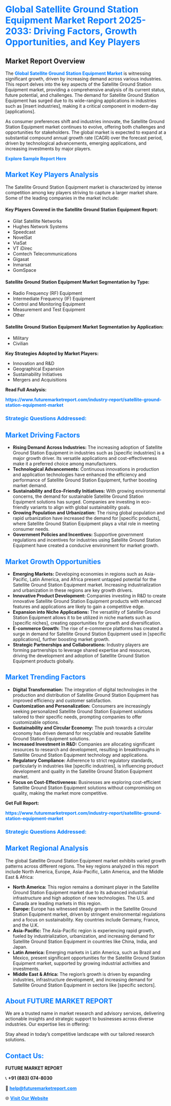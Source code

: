<h1 style="color: #007BFF;">Global Satellite Ground Station Equipment Market Report 2025-2033: Driving Factors, Growth Opportunities, and Key Players</h1>

<section id="overview">
<h2>Market Report Overview</h2>
<p>The <a href="https://www.futuremarketreport.com/industry-report/satellite-ground-station-equipment-market" style="color: #007BFF; text-decoration: none;"><strong>Global Satellite Ground Station Equipment Market</strong></a> is witnessing significant growth, driven by increasing demand across various industries. This report delves into the key aspects of the Satellite Ground Station Equipment market, providing a comprehensive analysis of its current status, future potential, and challenges. The demand for Satellite Ground Station Equipment has surged due to its wide-ranging applications in industries such as [insert industries], making it a critical component in modern-day [applications].</p>
<p>As consumer preferences shift and industries innovate, the Satellite Ground Station Equipment market continues to evolve, offering both challenges and opportunities for stakeholders. The global market is expected to expand at a substantial compound annual growth rate (CAGR) over the forecast period, driven by technological advancements, emerging applications, and increasing investments by major players.</p>
</section>

<section id="overview">
<p><a href="https://www.futuremarketreport.com/request-sample/reportId=51695" style="color: #007BFF; text-decoration: none;"><strong>Explore Sample Report Here</strong></a></p>
</section>

<section id="key-players">
<h2 style="color: #007BFF;">Market Key Players Analysis</h2>
<p>The Satellite Ground Station Equipment market is characterized by intense competition among key players striving to capture a larger market share. Some of the leading companies in the market include:</p>
<h4>Key Players Covered in the Satellite Ground Station Equipment Report:</h4>
<ul><li>Gilat Satellite Networks</li><li>Hughes Network Systems</li><li>Speedcast</li><li>NovelSat</li><li>ViaSat</li><li>VT iDirec</li><li>Comtech Telecommunications</li><li>Gigasat</li><li>Inmarsat</li><li>GomSpace</li></ul>
<h4>Satellite Ground Station Equipment Market Segmentation by Type:</h4>
<ul><li>Radio Frequency (RF) Equipment</li><li>Intermediate Frequency (IF) Equipment</li><li>Control and Monitoring Equipment</li><li>Measurement and Test Equipment</li><li>Other</li></ul>

<h4>Satellite Ground Station Equipment Market Segmentation by Application:</h4>
<ul><li>Military</li><li>Civilian</li></ul>
<p><strong>Key Strategies Adopted by Market Players:</strong></p>
<ul>
<li>Innovation and R&D</li>
<li>Geographical Expansion</li>
<li>Sustainability Initiatives</li>
<li>Mergers and Acquisitions</li>
</ul>
</section>

<section>
<p><strong>Read Full Analysis: </strong></p><a href="https://www.futuremarketreport.com/industry-report/satellite-ground-station-equipment-market" style="color: #007BFF; text-decoration: none;"><strong>https://www.futuremarketreport.com/industry-report/satellite-ground-station-equipment-market</strong></a>
<h3 style="color: #007BFF;">Strategic Questions Addressed:</h3>
</section>

<section id="driving-factors">
<h2 style="color: #007BFF;">Market Driving Factors</h2>
<ul>
<li><strong>Rising Demand Across Industries:</strong> The increasing adoption of Satellite Ground Station Equipment in industries such as [specific industries] is a major growth driver. Its versatile applications and cost-effectiveness make it a preferred choice among manufacturers.</li>
<li><strong>Technological Advancements:</strong> Continuous innovations in production and application technologies have enhanced the efficiency and performance of Satellite Ground Station Equipment, further boosting market demand.</li>
<li><strong>Sustainability and Eco-Friendly Initiatives:</strong> With growing environmental concerns, the demand for sustainable Satellite Ground Station Equipment solutions has surged. Companies are investing in eco-friendly variants to align with global sustainability goals.</li>
<li><strong>Growing Population and Urbanization:</strong> The rising global population and rapid urbanization have increased the demand for [specific products], where Satellite Ground Station Equipment plays a vital role in meeting consumer needs.</li>
<li><strong>Government Policies and Incentives:</strong> Supportive government regulations and incentives for industries using Satellite Ground Station Equipment have created a conducive environment for market growth.</li>
</ul>
</section>

<section id="growth-opportunities">
<h2 style="color: #007BFF;">Market Growth Opportunities</h2>
<ul>
<li><strong>Emerging Markets:</strong> Developing economies in regions such as Asia-Pacific, Latin America, and Africa present untapped potential for the Satellite Ground Station Equipment market. Increasing industrialization and urbanization in these regions are key growth drivers.</li>
<li><strong>Innovative Product Development:</strong> Companies investing in R&D to create innovative Satellite Ground Station Equipment products with enhanced features and applications are likely to gain a competitive edge.</li>
<li><strong>Expansion into Niche Applications:</strong> The versatility of Satellite Ground Station Equipment allows it to be utilized in niche markets such as [specific niches], creating opportunities for growth and diversification.</li>
<li><strong>E-commerce Growth:</strong> The rise of e-commerce platforms has created a surge in demand for Satellite Ground Station Equipment used in [specific applications], further boosting market growth.</li>
<li><strong>Strategic Partnerships and Collaborations:</strong> Industry players are forming partnerships to leverage shared expertise and resources, driving the development and adoption of Satellite Ground Station Equipment products globally.</li>
</ul>
</section>

<section id="trending-factors">
<h2 style="color: #007BFF;">Market Trending Factors</h2>
<ul>
<li><strong>Digital Transformation:</strong> The integration of digital technologies in the production and distribution of Satellite Ground Station Equipment has improved efficiency and customer satisfaction.</li>
<li><strong>Customization and Personalization:</strong> Consumers are increasingly seeking personalized Satellite Ground Station Equipment solutions tailored to their specific needs, prompting companies to offer customizable options.</li>
<li><strong>Sustainability and Circular Economy:</strong> The push towards a circular economy has driven demand for recyclable and reusable Satellite Ground Station Equipment solutions.</li>
<li><strong>Increased Investment in R&D:</strong> Companies are allocating significant resources to research and development, resulting in breakthroughs in Satellite Ground Station Equipment technology and applications.</li>
<li><strong>Regulatory Compliance:</strong> Adherence to strict regulatory standards, particularly in industries like [specific industries], is influencing product development and quality in the Satellite Ground Station Equipment market.</li>
<li><strong>Focus on Cost-Effectiveness:</strong> Businesses are exploring cost-efficient Satellite Ground Station Equipment solutions without compromising on quality, making the market more competitive.</li>
</ul>
</section>

<section>
<p><strong>Get Full Report: </strong></p><a href="https://www.futuremarketreport.com/industry-report/satellite-ground-station-equipment-market" style="color: #007BFF; text-decoration: none;"><strong>https://www.futuremarketreport.com/industry-report/satellite-ground-station-equipment-market</strong></a>
<h3 style="color: #007BFF;">Strategic Questions Addressed:</h3>
</section>


<section id="regional-analysis">
<h2 style="color: #007BFF;">Market Regional Analysis</h2>
<p>The global Satellite Ground Station Equipment market exhibits varied growth patterns across different regions. The key regions analyzed in this report include North America, Europe, Asia-Pacific, Latin America, and the Middle East & Africa:</p>
<ul>
<li><strong>North America:</strong> This region remains a dominant player in the Satellite Ground Station Equipment market due to its advanced industrial infrastructure and high adoption of new technologies. The U.S. and Canada are leading markets in this region.</li>
<li><strong>Europe:</strong> Europe has witnessed steady growth in the Satellite Ground Station Equipment market, driven by stringent environmental regulations and a focus on sustainability. Key countries include Germany, France, and the U.K.</li>
<li><strong>Asia-Pacific:</strong> The Asia-Pacific region is experiencing rapid growth, fueled by industrialization, urbanization, and increasing demand for Satellite Ground Station Equipment in countries like China, India, and Japan.</li>
<li><strong>Latin America:</strong> Emerging markets in Latin America, such as Brazil and Mexico, present significant opportunities for the Satellite Ground Station Equipment market, supported by growing industrial activities and investments.</li>
<li><strong>Middle East & Africa:</strong> The region’s growth is driven by expanding industries, infrastructure development, and increasing demand for Satellite Ground Station Equipment in sectors like [specific sectors].</li>
</ul>
</section>

<footer>
<h2 style="color: #007BFF;">About FUTURE MARKET REPORT</h2>
<p>We are a trusted name in market research and advisory services, delivering actionable insights and strategic support to businesses across diverse industries. Our expertise lies in offering:</p>

<p>Stay ahead in today’s competitive landscape with our tailored research solutions.</p>

<h2 style="color: #007BFF;">Contact Us:</h2>
<p><strong>FUTURE MARKET REPORT</strong></p>
<p>📞 <strong>+91 (883) 074-8030</strong></p>
<p>📧 <strong><a href="mailto:help@futuremarketreport.com" style="color: #007BFF;">help@futuremarketreport.com</a></strong></p>
<p>🌐 <strong><a href="https://www.futuremarketreport.com/" style="color: #007BFF;">Visit Our Website</a></strong></p>
</footer>